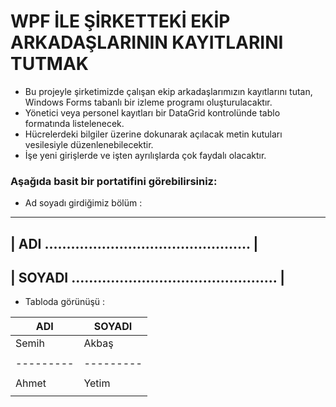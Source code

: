# WPF İLE ŞİRKETTEKİ EKİP ARKADAŞLARININ KAYITLARINI TUTMAK

- Bu projeyle şirketimizde çalışan ekip arkadaşlarımızın kayıtlarını tutan, Windows Forms tabanlı bir izleme programı oluşturulacaktır.
- Yönetici veya personel kayıtları bir DataGrid kontrolünde tablo formatında listelenecek. 
- Hücrelerdeki bilgiler üzerine dokunarak açılacak metin kutuları vesilesiyle düzenlenebilecektir.
- İşe yeni girişlerde ve işten ayrılışlarda çok faydalı olacaktır.

### Aşağıda basit bir portatifini görebilirsiniz:

+ Ad soyadı girdiğimiz bölüm :

--------------------------------------------------------------------
|  ADI            ...............................................  |
-------------------------------------------------------------------
|  SOYADI         ...............................................  |
--------------------------------------------------------------------

+ Tabloda görünüşü :

|      ADI      |     SOYADI     |
|---------------|----------------| 
|     Semih     |      Akbaş     |
|               |                |
|   ---------   |    ---------   |
|               |                |
|     Ahmet     |      Yetim     |
|               |                |
